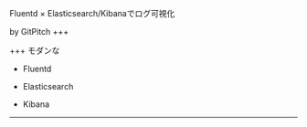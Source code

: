 Fluentd × Elasticsearch/Kibanaでログ可視化


by GitPitch
+++

+++
モダンな


* Fluentd

* Elasticsearch

* Kibana

---
